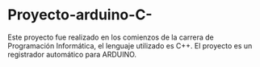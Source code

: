 # Proyecto-arduino-C-
Este proyecto fue realizado en los comienzos de la carrera de Programación Informática, el lenguaje utilizado es C++. El proyecto es un registrador automático para ARDUINO.
